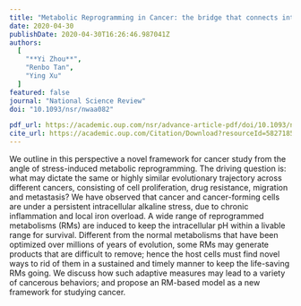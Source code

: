 ```yaml
---
title: "Metabolic Reprogramming in Cancer: the bridge that connects intracellular stresses and cancer behaviors"
date: 2020-04-30
publishDate: 2020-04-30T16:26:46.987041Z
authors:
  [
    "**Yi Zhou**",
    "Renbo Tan",
    "Ying Xu"
  ]
featured: false
journal: "National Science Review"
doi: "10.1093/nsr/nwaa082"

pdf_url: https://academic.oup.com/nsr/advance-article-pdf/doi/10.1093/nsr/nwaa082/33374608/nwaa082.pdf
cite_url: https://academic.oup.com/Citation/Download?resourceId=5827185&resourceType=3&citationFormat=0
---
```


We outline in this perspective a novel framework for cancer study from the angle of stress-induced metabolic reprogramming. The driving question is: what may dictate the same or highly similar evolutionary trajectory across different cancers, consisting of cell proliferation, drug resistance, migration and metastasis? We have observed that cancer and cancer-forming cells are under a persistent intracellular alkaline stress, due to chronic inflammation and local iron overload. A wide range of reprogrammed metabolisms (RMs) are induced to keep the intracellular pH within a livable range for survival. Different from the normal metabolisms that have been optimized over millions of years of evolution, some RMs may generate products that are difficult to remove; hence the host cells must find novel ways to rid of them in a sustained and timely manner to keep the life-saving RMs going. We discuss how such adaptive measures may lead to a variety of cancerous behaviors; and propose an RM-based model as a new framework for studying cancer.

